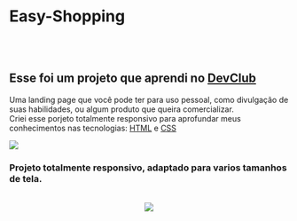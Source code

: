 <h1>Easy-Shopping</h1>
<br>
<br>
<h2>Esse foi um projeto que aprendi no <a href="https://rodolfomori.com.br/devclub">DevClub</a></h2>
<p>Uma landing page que você pode ter para uso pessoal, como divulgação de suas habilidades, ou algum produto que queira comercializar.<br>
Criei esse porjeto totalmente responsivo para aprofundar meus conhecimentos nas tecnologias: <a href="">HTML</a> e <a  href="">CSS</a> </p>
<img src="https://github.com/ivisonalvesdev/projeto--2-css/blob/main/assets/desktop%20(2).png?raw=true">
<br>
<h3>Projeto totalmente responsivo, adaptado para varios tamanhos de tela.</h3>
<br>
<div align="center"> 
<img src="https://github.com/ivisonalvesdev/projeto--2-css/blob/main/assets/mobile%20(2).png?raw=true"/>
</div>
